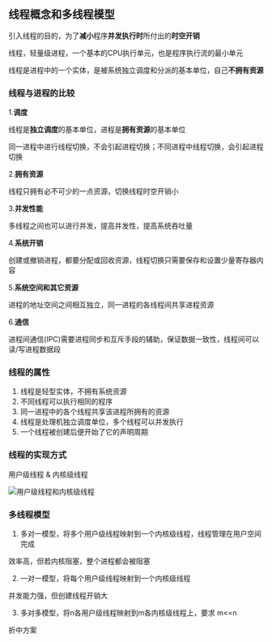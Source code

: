 ## 线程概念和多线程模型

引入线程的目的，为了**减小**程序**并发执行时**所付出的**时空开销**

线程，轻量级进程，一个基本的CPU执行单元，也是程序执行流的最小单元

线程是进程中的一个实体，是被系统独立调度和分派的基本单位，自己**不拥有资源**

### 线程与进程的比较

1.**调度**

线程是**独立调度**的基本单位，进程是**拥有资源**的基本单位

同一进程中进行线程切换，不会引起进程切换；不同进程中线程切换，会引起进程切换

2.**拥有资源**

线程只拥有必不可少的一点资源，切换线程时空开销小

3.**并发性能**

多线程之间也可以进行并发，提高并发性，提高系统吞吐量

4.**系统开销**

创建或撤销进程，都要分配或回收资源，线程切换只需要保存和设置少量寄存器内容

5.**系统空间和其它资源**

进程的地址空间之间相互独立，同一进程的各线程间共享进程资源

6.**通信**

进程间通信(IPC)需要进程同步和互斥手段的辅助，保证数据一致性，线程间可以读/写进程数据段


### 线程的属性

1. 线程是轻型实体，不拥有系统资源
2. 不同线程可以执行相同的程序
3. 同一进程中的各个线程共享该进程所拥有的资源
4. 线程是处理机独立调度单位，多个线程可以并发执行
5. 一个线程被创建后便开始了它的声明周期

### 线程的实现方式

用户级线程 & 内核级线程

![用户级线程和内核级线程](https://github.com/YC-L/Postgraduate-examination/blob/Operating-System/imgs/%E7%94%A8%E6%88%B7%E7%BA%A7%E7%BA%BF%E7%A8%8B%E5%92%8C%E5%86%85%E6%A0%B8%E7%BA%A7%E7%BA%BF%E7%A8%8B.png "用户级线程和内核级线程")

### 多线程模型

1. 多对一模型，将多个用户级线程映射到一个内核级线程，线程管理在用户空间完成

效率高，但若内核阻塞，整个进程都会被阻塞

2. 一对一模型，将每个用户级线程映射到一个内核级线程

并发能力强，但创建线程开销大

3. 多对多模型，将n各用户级线程映射到m各内核级线程上，要求 m<=n

折中方案








